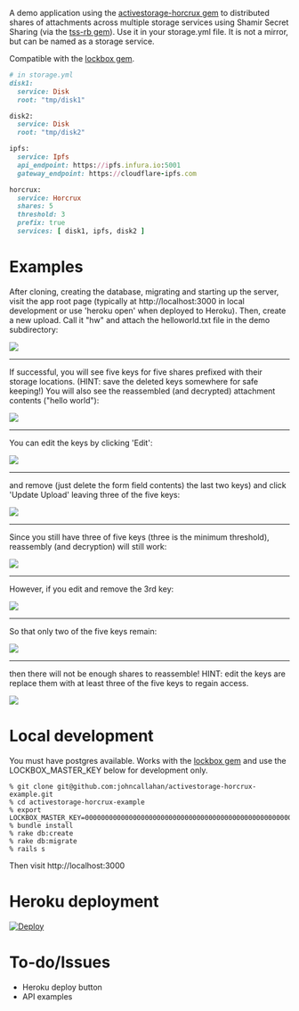 
A demo application using the [activestorage-horcrux
gem](https://github.com/johncallahan/activestorage-horcrux) to
distributed shares of attachments across multiple storage services
using Shamir Secret Sharing (via the [tss-rb
gem](https://github.com/grempe/tss-rb)).  Use it in your storage.yml
file.  It is not a mirror, but can be named as a storage service.

Compatible with the [lockbox gem](https://github.com/ankane/lockbox).

```ruby
# in storage.yml
disk1: 
  service: Disk
  root: "tmp/disk1"

disk2:
  service: Disk
  root: "tmp/disk2"

ipfs:
  service: Ipfs
  api_endpoint: https://ipfs.infura.io:5001
  gateway_endpoint: https://cloudflare-ipfs.com

horcrux:
  service: Horcrux
  shares: 5
  threshold: 3
  prefix: true
  services: [ disk1, ipfs, disk2 ]
```

# Examples

After cloning, creating the database, migrating and starting up the
server, visit the app root page (typically at http://localhost:3000 in
local development or use 'heroku open' when deployed to Heroku).
Then, create a new upload.  Call it "hw" and attach the helloworld.txt
file in the demo subdirectory:

![](images/demo01.png)
***

If successful, you will see five keys for five shares prefixed with
their storage locations. (HINT: save the deleted keys somewhere for
safe keeping!) You will also see the reassembled (and decrypted)
attachment contents ("hello world"):

![](images/demo02.png)
***

You can edit the keys by clicking 'Edit':

![](images/demo03.png)
***

and remove (just delete the form field contents) the last two keys)
and click 'Update Upload' leaving three of the five keys:

![](images/demo04.png)
***

Since you still have three of five keys (three is the minimum
threshold), reassembly (and decryption) will still work:

![](images/demo05.png)
***

However, if you edit and remove the 3rd key:

![](images/demo06.png)
***

So that only two of the five keys remain:

![](images/demo07.png)
***

then there will not be enough shares to reassemble!  HINT: edit the
keys are replace them with at least three of the five keys to regain
access.

![](images/demo08.png)

# Local development

You must have postgres available.  Works with the [lockbox
gem](https://github.com/ankane/lockbox) and use the LOCKBOX_MASTER_KEY
below for development only.

```shell
% git clone git@github.com:johncallahan/activestorage-horcrux-example.git
% cd activestorage-horcrux-example
% export LOCKBOX_MASTER_KEY=0000000000000000000000000000000000000000000000000000000000000000
% bundle install
% rake db:create
% rake db:migrate
% rails s
```

Then visit http://localhost:3000

# Heroku deployment

[![Deploy](https://www.herokucdn.com/deploy/button.svg)](https://heroku.com/deploy?template=https://github.com/johncallahan/activestorage-horcrux-example)

# To-do/Issues

* Heroku deploy button
* API examples
